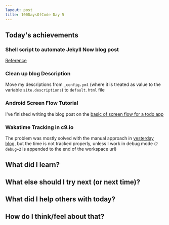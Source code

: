 ```yaml
---
layout: post
title: 100DaysOfCode Day 5
---
```


## Today's achievements

### Shell script to automate Jekyll Now blog post
[Reference](http://linuxcommand.org/lc3_wss0010.php)

### Clean up blog Description
Move my descriptions from `_config.yml` (where it is treated as value to the variable `site.descriptions`) to `default.html` file

### Android Screen Flow Tutorial
I've finished writing the blog post on the [basic of screen flow for a todo app](/2017-02-08-ScreenFlow-Simple-TodoApp/) 

### Wakatime Tracking in c9.io
The problem was mostly solved with the manual approach in [yesterday blog](/2017-02-08-100DaysOfCode-Day4/), but the time is not tracked properly,
unless I work in debug mode (`?debug=2` is appended to the end of the workspace url)

## What did I learn?

## What else should I try next (or next time)?

## What did I help others with today?

## How do I think/feel about that?
